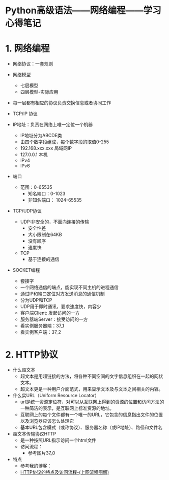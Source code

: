 # **Python高级语法——网络编程——学习心得笔记**
  
# 1. 网络编程
- 网络协议：一套规则
- 网络模型
    - 七层模型
    - 四层模型-实际应用
- 每一层都有相应的协议负责交换信息或者协同工作
- TCP/IP 协议

- IP地址：负责在网络上唯一定位一个机器
    - IP地址分为ABCDE类
    - 由四个数字段组成，每个数字段的取值0-255
    - 192.168.xxx.xxx 局域网IP
    - 127.0.0.1 本机
    - IPv4
    - IPv6  

- 端口
    - 范围：0-65535
        - 知名端口：0-1023
        - 非知名端口： 1024-65535

- TCP/UDP协议 
    - UDP:非安全的，不面向连接的传输
        - 安全性差
        - 大小限制在64KB
        - 没有顺序
        - 速度快
    - TCP
        - 基于连接的通信
        
- SOCKET编程
    - 套接字
    - 一个网络通信的端点，能实现不同主机的进程通信
    - 通过IP和端口定位对方发送消息的通信机制
    - 分为UDP和TCP 
    - UDP用于即时通讯，要求速度快，内容少   
    - 客户端Client: 发起访问的一方
    - 服务器端Server：接受访问的一方
    - 看实例服务器端：37_1
    - 看实例客户端：37_2
    
# 2. HTTP协议
- 什么超文本
    - 超文本是用超链接的方法，将各种不同空间的文字信息组织在一起的网状文本。
    - 超文本更是一种用户介面范式，用来显示文本及与文本之间相关的内容。              
- 什么实URL（Uniform Resource Locator）
    - url是统一资源定位符，对可以从互联网上得到的资源的位置和访问方法的一种简洁的表示，是互联网上标准资源的地址。
    - 互联网上的每个文件都有一个唯一的URL，它包含的信息指出文件的位置以及浏览器应该怎么处理它     
    - 基本URL包含模式（或称协议）、服务器名称（或IP地址）、路径和文件名
- 超文本传输协议HTTP
    - 是一种按照URL指示访问一个html文件
    - 访问流程：
        - 参考图片37_0
- 特点
    - 参考我的博客：
    - [HTTP协议的特点及访问流程-(上网流程图解)](https://blog.csdn.net/u011318077/article/details/86483442)           
            